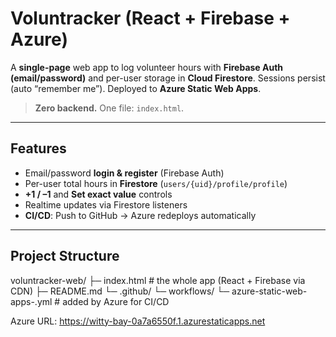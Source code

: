 
# Voluntracker (React + Firebase + Azure)

A **single-page** web app to log volunteer hours with **Firebase Auth (email/password)** and per-user storage in **Cloud Firestore**. Sessions persist (auto “remember me”). Deployed to **Azure Static Web Apps**.

> **Zero backend.** One file: `index.html`.

---

##  Features

- Email/password **login & register** (Firebase Auth)
- Per-user total hours in **Firestore** (`users/{uid}/profile/profile`)
- **+1 / –1** and **Set exact value** controls
- Realtime updates via Firestore listeners
- **CI/CD**: Push to GitHub → Azure redeploys automatically

---

##  Project Structure
voluntracker-web/
├─ index.html          # the whole app (React + Firebase via CDN)
├─ README.md
└─ .github/
   └─ workflows/
      └─ azure-static-web-apps-<something>.yml  # added by Azure for CI/CD

Azure URL: https://witty-bay-0a7a6550f.1.azurestaticapps.net 
